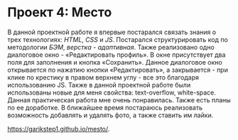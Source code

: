 # Проект 4: Место
В данной проектной работе я впервые постарался связать знания о трех технологиях: *HTML*, *CSS* и *JS*. Постарался структурировать код по методологии *БЭМ*, *верстка - адаптивная*. Также реализовано одно диалоговое окно - «Редактировать профиль». В окне присутствует два поля для заполнения и кнопка «Сохранить». Данное диалоговое окно открывается по нажатию кнопки «Редактировать», а закрывается - при клике по крестику в правом верхнем углу - все это благодаря использованию JS. Также в данной проектной работе были использованы новые для меня свойства: text-overflow, white-space.
Данная практическая работа мне очень понравилась. Также есть планы по ее доработке. В ближайшее время постараюсь реализовать возможность добавлять и удалять фото, а также ставить им лайки.

https://garikstep1.github.io/mesto/.
